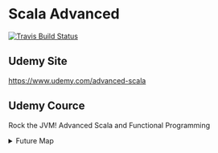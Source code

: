 # Scala Advanced
[![Travis Build Status](https://travis-ci.org/friendbear/RockAdvancedForScala.svg?branch=master)](https://travis-ci.org/friendbear/RockAdvancedForScala)
## Udemy Site

<https://www.udemy.com/advanced-scala>

## Udemy Cource
Rock the JVM! Advanced Scala and Functional Programming


<details>
<summary>Future Map</summary>
<pre>
<code>
def someone = ???
</code>

<code>
</code>
</pre>
</details>

